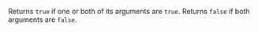 Returns `true` if one or both of its arguments are `true`. Returns `false` if both arguments are `false`.
